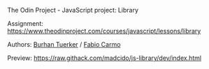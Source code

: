 The Odin Project - JavaScript project: Library

Assignment: https://www.theodinproject.com/courses/javascript/lessons/library

Authors: <a href="https://github.com/btuerker">Burhan Tuerker</a> / <a href="https://github.com/madcido">Fabio Carmo</a>

Preview: https://raw.githack.com/madcido/js-library/dev/index.html

